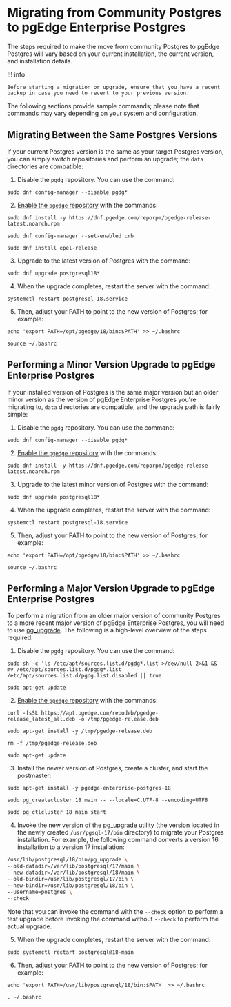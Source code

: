 # Migrating from Community Postgres to pgEdge Enterprise Postgres

The steps required to make the move from community Postgres to pgEdge Postgres will vary based on your current installation, the current version, and installation details. 

!!! info

    Before starting a migration or upgrade, ensure that you have a recent backup in case you need to revert to your previous version.

The following sections provide sample commands; please note that commands may vary depending on your system and configuration.

## Migrating Between the Same Postgres Versions

If your current Postgres version is the same as your target Postgres version, you can simply switch repositories and perform an upgrade; the `data` directories are compatible:

1. Disable the `pgdg` repository.  You can use the command:

  `sudo dnf config-manager --disable pgdg*`

2. [Enable the `pgedge` repository](../debian/configure-repo.md) with the commands:

  `sudo dnf install -y https://dnf.pgedge.com/reporpm/pgedge-release-latest.noarch.rpm`
  
  `sudo dnf config-manager --set-enabled crb`
  
  `sudo dnf install epel-release`

3. Upgrade to the latest version of Postgres with the command:

  `sudo dnf upgrade postgresql18*`

4. When the upgrade completes, restart the server with the command:

  `systemctl restart postgresql-18.service`

5. Then, adjust your PATH to point to the new version of Postgres; for example:

  `echo 'export PATH=/opt/pgedge/18/bin:$PATH' >> ~/.bashrc`
  
  `source ~/.bashrc`


## Performing a Minor Version Upgrade to pgEdge Enterprise Postgres

If your installed version of Postgres is the same major version but an older minor version as the version of pgEdge Enterprise Postgres you're migrating to, `data` directories are compatible, and the upgrade path is fairly simple:

1. Disable the `pgdg` repository.  You can use the command:

  `sudo dnf config-manager --disable pgdg*`

2. [Enable the `pgedge` repository](../debian/configure-repo.md) with the commands:

  `sudo dnf install -y https://dnf.pgedge.com/reporpm/pgedge-release-latest.noarch.rpm`

3. Upgrade to the latest minor version of Postgres with the command:

  `sudo dnf upgrade postgresql18*`

4. When the upgrade completes, restart the server with the command:

  `systemctl restart postgresql-18.service`

5. Then, adjust your PATH to point to the new version of Postgres; for example:

  `echo 'export PATH=/opt/pgedge/18/bin:$PATH' >> ~/.bashrc`

  `source ~/.bashrc`


## Performing a Major Version Upgrade to pgEdge Enterprise Postgres

To perform a migration from an older major version of community Postgres to a more recent major version of pgEdge Enterprise Postgres, you will need to use [pg_upgrade](https://www.postgresql.org/docs/current/pgupgrade.html). The following is a high-level overview of the steps required:

1. Disable the `pgdg` repository.  You can use the command:

  `sudo sh -c 'ls /etc/apt/sources.list.d/pgdg*.list >/dev/null 2>&1 && mv /etc/apt/sources.list.d/pgdg*.list /etc/apt/sources.list.d/pgdg.list.disabled || true'`
   
  `sudo apt-get update `

2. [Enable the `pgedge` repository](../debian/configure-repo.md) with the commands:

  `curl -fsSL https://apt.pgedge.com/repodeb/pgedge-release_latest_all.deb -o /tmp/pgedge-release.deb`

  `sudo apt-get install -y /tmp/pgedge-release.deb`

  `rm -f /tmp/pgedge-release.deb`

  `sudo apt-get update`

3. Install the newer version of Postgres, create a cluster, and start the postmaster:

  `sudo apt-get install -y pgedge-enterprise-postgres-18`

  `sudo pg_createcluster 18 main -- --locale=C.UTF-8 --encoding=UTF8`

  `sudo pg_ctlcluster 18 main start`

4. Invoke the new version of the [pg_upgrade](https://www.postgresql.org/docs/17/pgupgrade.html) utility (the version located in the newly created `/usr/pgsql-17/bin` directory) to migrate your Postgres installation. For example, the following command converts a version 16 installation to a version 17 installation:

  ```bash
  /usr/lib/postgresql/18/bin/pg_upgrade \
  --old-datadir=/var/lib/postgresql/17/main \
  --new-datadir=/var/lib/postgresql/18/main \
  --old-bindir=/usr/lib/postgresql/17/bin \
  --new-bindir=/usr/lib/postgresql/18/bin \
  --username=postgres \
  --check
  ```

  Note that you can invoke the command with the `--check` option to perform a test upgrade before invoking the command without `--check` to perform the actual upgrade.

5. When the upgrade completes, restart the server with the command:

  `sudo systemctl restart postgresql@18-main`

6. Then, adjust your PATH to point to the new version of Postgres; for example:

  `echo 'export PATH=/usr/lib/postgresql/18/bin:$PATH' >> ~/.bashrc`

  `. ~/.bashrc`


